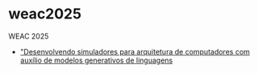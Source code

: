 # weac2025
WEAC 2025 
- ["Desenvolvendo simuladores para arquitetura de computadores com 
auxílio de modelos generativos de linguagens](https://docs.google.com/presentation/d/e/2PACX-1vSdg4Xg_7o9qYcMb3EmiPr_3iwz6Q9lcph3nf5_Ry3zBuY7dhVTtXHjzGQqBQ_FunTb_8jIDVKZ9Qd9/pub?start=false&loop=false&delayms=3000)
